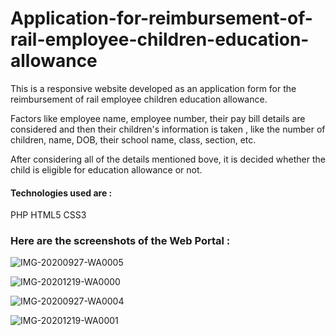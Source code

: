 # Application-for-reimbursement-of-rail-employee-children-education-allowance



This is a responsive website developed as an application form for the reimbursement of rail employee children education allowance. 

Factors like employee name, employee number, their pay bill details are considered and then their children's information is taken , like the number of children, name, DOB, their school name, class, section, etc.

After considering all of the details mentioned bove, it is decided whether the child is eligible for education allowance or not.

#### Technologies used are :
PHP
HTML5
CSS3



### Here are the screenshots of the Web Portal :



![IMG-20200927-WA0005](https://user-images.githubusercontent.com/76059423/102691841-87901a00-4235-11eb-9812-59495f7512a0.jpg)





![IMG-20201219-WA0000](https://user-images.githubusercontent.com/76059423/102691942-2ae12f00-4236-11eb-9c9f-a670c40c41d8.jpg)





![IMG-20200927-WA0004](https://user-images.githubusercontent.com/76059423/102691979-624fdb80-4236-11eb-9641-985419cbf6b5.jpg)





![IMG-20201219-WA0001](https://user-images.githubusercontent.com/76059423/102692214-ea82b080-4237-11eb-8bb6-979e38a8033e.jpg)
